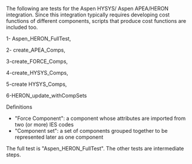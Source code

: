 The following are tests for the Aspen HYSYS/ Aspen APEA/HERON integration.
Since this integration typically requires developing cost functions of different components, scripts that produce cost functions are included too.

1- Aspen_HERON_FullTest, 

2- create_APEA_Comps, 

3-create_FORCE_Comps, 

4-create_HYSYS_Comps, 

5-create HYSYS_Comps, 

6-HERON_update_withCompSets


Definitions
- "Force Component": a component whose attributes are imported from two (or more) IES codes
- "Component set": a set of components grouped together to be represented later as one component


The full test is "Aspen_HERON_FullTest". The other tests are intermediate steps.


